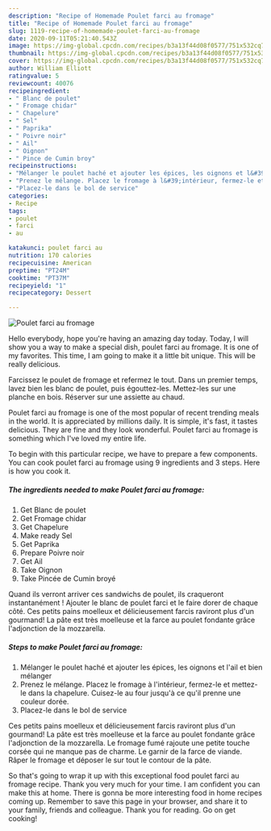 ```yaml
---
description: "Recipe of Homemade Poulet farci au fromage"
title: "Recipe of Homemade Poulet farci au fromage"
slug: 1119-recipe-of-homemade-poulet-farci-au-fromage
date: 2020-09-11T05:21:40.543Z
image: https://img-global.cpcdn.com/recipes/b3a13f44d08f0577/751x532cq70/poulet-farci-au-fromage-photo-principale-de-la-recette.jpg
thumbnail: https://img-global.cpcdn.com/recipes/b3a13f44d08f0577/751x532cq70/poulet-farci-au-fromage-photo-principale-de-la-recette.jpg
cover: https://img-global.cpcdn.com/recipes/b3a13f44d08f0577/751x532cq70/poulet-farci-au-fromage-photo-principale-de-la-recette.jpg
author: William Elliott
ratingvalue: 5
reviewcount: 40076
recipeingredient:
- " Blanc de poulet"
- " Fromage chidar"
- " Chapelure"
- " Sel"
- " Paprika"
- " Poivre noir"
- " Ail"
- " Oignon"
- " Pince de Cumin broy"
recipeinstructions:
- "Mélanger le poulet haché et ajouter les épices, les oignons et l&#39;ail et bien mélanger"
- "Prenez le mélange. Placez le fromage à l&#39;intérieur, fermez-le et mettez-le dans la chapelure. Cuisez-le au four jusqu&#39;à ce qu&#39;il prenne une couleur dorée."
- "Placez-le dans le bol de service"
categories:
- Recipe
tags:
- poulet
- farci
- au

katakunci: poulet farci au 
nutrition: 170 calories
recipecuisine: American
preptime: "PT24M"
cooktime: "PT37M"
recipeyield: "1"
recipecategory: Dessert

---
```



![Poulet farci au fromage](https://img-global.cpcdn.com/recipes/b3a13f44d08f0577/751x532cq70/poulet-farci-au-fromage-photo-principale-de-la-recette.jpg)

Hello everybody, hope you're having an amazing day today. Today, I will show you a way to make a special dish, poulet farci au fromage. It is one of my favorites. This time, I am going to make it a little bit unique. This will be really delicious.

Farcissez le poulet de fromage et refermez le tout. Dans un premier temps, lavez bien les blanc de poulet, puis égouttez-les. Mettez-les sur une planche en bois. Réserver sur une assiette au chaud.

Poulet farci au fromage is one of the most popular of recent trending meals in the world. It is appreciated by millions daily. It is simple, it's fast, it tastes delicious. They are fine and they look wonderful. Poulet farci au fromage is something which I've loved my entire life.


To begin with this particular recipe, we have to prepare a few components. You can cook poulet farci au fromage using 9 ingredients and 3 steps. Here is how you cook it.

<!--inarticleads1-->

##### The ingredients needed to make Poulet farci au fromage:

1. Get  Blanc de poulet
1. Get  Fromage chidar
1. Get  Chapelure
1. Make ready  Sel
1. Get  Paprika
1. Prepare  Poivre noir
1. Get  Ail
1. Take  Oignon
1. Take  Pincée de Cumin broyé


Quand ils verront arriver ces sandwichs de poulet, ils craqueront instantanément ! Ajouter le blanc de poulet farci et le faire dorer de chaque côté. Ces petits pains moelleux et délicieusement farcis raviront plus d&#39;un gourmand! La pâte est très moelleuse et la farce au poulet fondante grâce l&#39;adjonction de la mozzarella. 

<!--inarticleads2-->

##### Steps to make Poulet farci au fromage:

1. Mélanger le poulet haché et ajouter les épices, les oignons et l&#39;ail et bien mélanger
1. Prenez le mélange. Placez le fromage à l&#39;intérieur, fermez-le et mettez-le dans la chapelure. Cuisez-le au four jusqu&#39;à ce qu&#39;il prenne une couleur dorée.
1. Placez-le dans le bol de service


Ces petits pains moelleux et délicieusement farcis raviront plus d&#39;un gourmand! La pâte est très moelleuse et la farce au poulet fondante grâce l&#39;adjonction de la mozzarella. Le fromage fumé rajoute une petite touche corsée qui ne manque pas de charme. Le garnir de la farce de viande. Râper le fromage et déposer le sur tout le contour de la pâte. 

So that's going to wrap it up with this exceptional food poulet farci au fromage recipe. Thank you very much for your time. I am confident you can make this at home. There is gonna be more interesting food in home recipes coming up. Remember to save this page in your browser, and share it to your family, friends and colleague. Thank you for reading. Go on get cooking!

